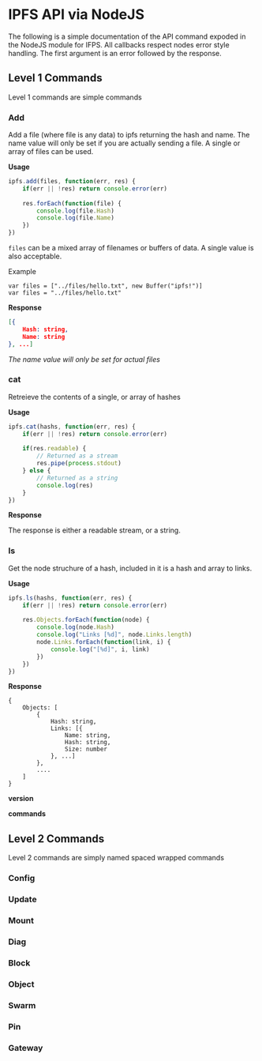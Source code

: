 # IPFS API via NodeJS

The following is a simple documentation of the API command expoded in
the NodeJS module for IFPS. All callbacks respect nodes error style handling. The first argument is an error followed by the response.

## Level 1 Commands
Level 1 commands are simple commands

### Add
Add a file (where file is any data) to ipfs returning the hash and name. The name value will only be set if you are actually sending a file. A single or array of files can be used.

**Usage**
```javascript
ipfs.add(files, function(err, res) {
    if(err || !res) return console.error(err)
    
    res.forEach(function(file) {
        console.log(file.Hash)
        console.log(file.Name)
    })
})
```
`files` can be a mixed array of filenames or buffers of data. A single value is also acceptable.

Example
```
var files = ["../files/hello.txt", new Buffer("ipfs!")]
var files = "../files/hello.txt"
```

**Response**
```json
[{
    Hash: string,
    Name: string
}, ...]
```
*The name value will only be set for actual files*


### cat
Retreieve the contents of a single, or array of hashes

**Usage**
```javascript
ipfs.cat(hashs, function(err, res) {
    if(err || !res) return console.error(err)
    
    if(res.readable) {
        // Returned as a stream
        res.pipe(process.stdout)
    } else {
        // Returned as a string
        console.log(res)
    }
})
```

**Response**

The response is either a readable stream, or a string.

### ls
Get the node struchure of a hash, included in it is a hash and array to links.

**Usage**
```javascript
ipfs.ls(hashs, function(err, res) {
    if(err || !res) return console.error(err)
    
    res.Objects.forEach(function(node) {
        console.log(node.Hash)
        console.log("Links [%d]", node.Links.length)
        node.Links.forEach(function(link, i) {
            console.log("[%d]", i, link)
        })
    })
})
```

**Response**
```
{
    Objects: [
        { 
            Hash: string,
            Links: [{
                Name: string,
                Hash: string,
                Size: number
            }, ...]
        },
        ....
    ]
}
```

**version**

**commands**

## Level 2 Commands
Level 2 commands are simply named spaced wrapped commands

### Config

### Update

### Mount

### Diag

### Block

### Object

### Swarm

### Pin

### Gateway
